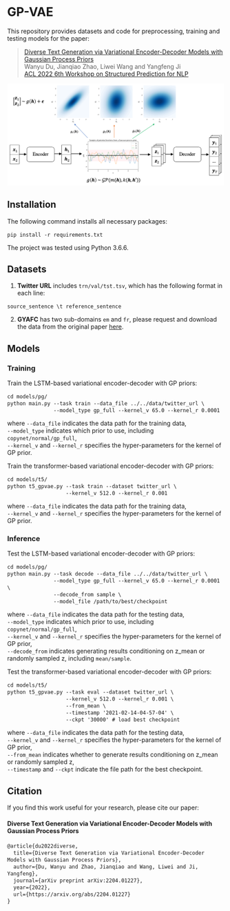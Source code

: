 # GP-VAE

This repository provides datasets and code for preprocessing, training and testing models for the paper:

> [Diverse Text Generation via Variational Encoder-Decoder Models with Gaussian Process Priors](http://arxiv.org/abs/2204.01227) <br>
> Wanyu Du, Jianqiao Zhao, Liwei Wang and Yangfeng Ji <br>
> [ACL 2022 6th Workshop on Structured Prediction for NLP](http://structuredprediction.github.io/SPNLP22) <br>


![image](gpvae.png)



## Installation
The following command installs all necessary packages:
```
pip install -r requirements.txt
```
The project was tested using Python 3.6.6.


## Datasets
1. **Twitter URL** includes `trn/val/tst.tsv`, which has the following format in each line:
```
source_sentence \t reference_sentence 
```

2. **GYAFC** has two sub-domains `em` and `fr`, please request and download the data from the original paper [here](https://github.com/raosudha89/GYAFC-corpushttps://github.com/raosudha89/GYAFC-corpus).


## Models

### Training 
Train the LSTM-based variational encoder-decoder with GP priors:
```
cd models/pg/
python main.py --task train --data_file ../../data/twitter_url \
			   --model_type gp_full --kernel_v 65.0 --kernel_r 0.0001
```
where `--data_file` indicates the data path for the training data, <br>
`--model_type` indicates which prior to use, including `copynet/normal/gp_full`, <br>
`--kernel_v` and `--kernel_r` specifies the hyper-parameters for the kernel of GP prior.


Train the transformer-based variational encoder-decoder with GP priors:
```
cd models/t5/
python t5_gpvae.py --task train --dataset twitter_url \
    			   --kernel_v 512.0 --kernel_r 0.001 
```
where `--data_file` indicates the data path for the training data, <br>
`--kernel_v` and `--kernel_r` specifies the hyper-parameters for the kernel of GP prior.



### Inference
Test the LSTM-based variational encoder-decoder with GP priors:
```
cd models/pg/
python main.py --task decode --data_file ../../data/twitter_url \
			   --model_type gp_full --kernel_v 65.0 --kernel_r 0.0001 \
			   --decode_from sample \
			   --model_file /path/to/best/checkpoint
```
where `--data_file` indicates the data path for the testing data, <br>
`--model_type` indicates which prior to use, including `copynet/normal/gp_full`, <br>
`--kernel_v` and `--kernel_r` specifies the hyper-parameters for the kernel of GP prior, <br>
`--decode_from` indicates generating results conditioning on z_mean or randomly sampled z, including `mean/sample`.



Test the transformer-based variational encoder-decoder with GP priors:
```
cd models/t5/
python t5_gpvae.py --task eval --dataset twitter_url \
    			   --kernel_v 512.0 --kernel_r 0.001 \
    			   --from_mean \
    			   --timestamp '2021-02-14-04-57-04' \
    			   --ckpt '30000' # load best checkpoint
```
where `--data_file` indicates the data path for the testing data, <br>
`--kernel_v` and `--kernel_r` specifies the hyper-parameters for the kernel of GP prior, <br>
`--from_mean` indicates whether to generate results conditioning on z_mean or randomly sampled z, <br>
`--timestamp` and `--ckpt` indicate the file path for the best checkpoint.



## Citation
If you find this work useful for your research, please cite our paper:

#### Diverse Text Generation via Variational Encoder-Decoder Models with Gaussian Process Priors
```
@article{du2022diverse,
  title={Diverse Text Generation via Variational Encoder-Decoder Models with Gaussian Process Priors},
  author={Du, Wanyu and Zhao, Jianqiao and Wang, Liwei and Ji, Yangfeng},
  journal={arXiv preprint arXiv:2204.01227},
  year={2022},
  url={https://arxiv.org/abs/2204.01227}
}
```

